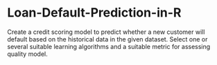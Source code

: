 # Loan-Default-Prediction-in-R
Create a credit scoring model to predict whether a new customer will default based on the historical data in the given dataset. Select one or several suitable learning algorithms and a suitable metric for assessing quality model.
